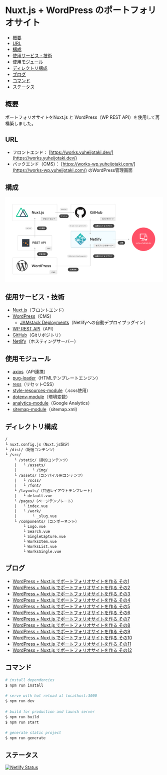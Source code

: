 # Nuxt.js + WordPress のポートフォリオサイト

- [概要](#概要)
- [URL](#URL)
- [構成](#構成)
- [使用サービス・技術](#使用サービス・技術)
- [使用モジュール](#使用モジュール)
- [ディレクトリ構成](#ディレクトリ構成)
- [ブログ](#ブログ)
- [コマンド](#コマンド)
- [ステータス](#ステータス)



<a name="概要"></a>
## 概要

ポートフォリオサイトをNuxt.js と WordPress（WP REST API）を使用して再構築しました。



<a name="URL"></a>
## URL

- フロントエンド：
[https://works.yuheijotaki.dev/](https://works.yuheijotaki.dev/)
- バックエンド（CMS）：
[https://works-wp.yuheijotaki.com/](https://works-wp.yuheijotaki.com/) のWordPress管理画面



<a name="構成"></a>
## 構成

![構成](https://raw.githubusercontent.com/yuheijotaki/works-nuxt/master/docs/img/service.png)



<a name="使用サービス・技術"></a>
## 使用サービス・技術

- [Nuxt.js](https://ja.nuxtjs.org/)（フロントエンド）
- [WordPress](https://ja.wordpress.org/)（CMS）
  - [JAMstack Deployments](https://ja.wordpress.org/plugins/wp-jamstack-deployments/)（Netlifyへの自動デプロイプラグイン）
- [WP REST API](https://ja.wp-api.org/)（API）
- [GitHub](https://github.com/yuheijotaki/works-nuxt)（Gitリポジトリ）
- [Netlify](https://www.netlify.com/)（ホスティングサーバー）



<a name="使用モジュール"></a>
## 使用モジュール

- [axios](https://github.com/axios/axios)（API連携）
- [pug-loader](https://github.com/pugjs/pug-loader)（HTMLテンプレートエンジン）
- [ress](https://github.com/filipelinhares/ress)（リセットCSS）
- [style-resources-module](https://github.com/nuxt-community/style-resources-module)（.scss使用）
- [dotenv-module](https://github.com/nuxt-community/dotenv-module)（環境変数）
- [analytics-module](https://github.com/nuxt-community/analytics-module)（Google Analytics）
- [sitemap-module](https://github.com/nuxt-community/sitemap-module)（sitemap.xml）



<a name="ディレクトリ構成"></a>
## ディレクトリ構成

```
/
└ nuxt.config.js（Nuxt.js設定）
└ /dist/（配信コンテンツ）
└ /src/
    └ /static/（静的コンテンツ）
    |   └ /assets/
    |       └ /img/
    └ /assets/（コンパイル用コンテンツ）
    |   └ /scss/
    |   └ /font/
    └ /layouts/（共通レイアウトテンプレート）
    |   └ default.vue
    └ /pages/（ページテンプレート）
    |   └ index.vue
    |   └ /work/
    |       └ _slug.vue
    └ /components/（コンポーネント）
        └ Logo.vue
        └ Search.vue
        └ SingleCapture.vue
        └ WorksItem.vue
        └ WorksList.vue
        └ WorksSingle.vue
```



<a name="ブログ"></a>
## ブログ

- [WordPress + Nuxt.js でポートフォリオサイトを作る その1](https://jtk.hatenablog.com/entry/2020/01/07/220000)
- [WordPress + Nuxt.js でポートフォリオサイトを作る その2](https://jtk.hatenablog.com/entry/2020/01/08/220000)
- [WordPress + Nuxt.js でポートフォリオサイトを作る その3](https://jtk.hatenablog.com/entry/2020/01/09/084609)
- [WordPress + Nuxt.js でポートフォリオサイトを作る その4](https://jtk.hatenablog.com/entry/2020/01/09/202100)
- [WordPress + Nuxt.js でポートフォリオサイトを作る その5](https://jtk.hatenablog.com/entry/2020/01/15/200000)
- [WordPress + Nuxt.js でポートフォリオサイトを作る その6](https://jtk.hatenablog.com/entry/2020/02/17/094713)
- [WordPress + Nuxt.js でポートフォリオサイトを作る その7](https://jtk.hatenablog.com/entry/2020/02/18/101549)
- [WordPress + Nuxt.js でポートフォリオサイトを作る その8](https://jtk.hatenablog.com/entry/2020/02/18/180847)
- [WordPress + Nuxt.js でポートフォリオサイトを作る その9](https://jtk.hatenablog.com/entry/2020/02/20/101523)
- [WordPress + Nuxt.js でポートフォリオサイトを作る その10](https://jtk.hatenablog.com/entry/2020/02/21/121515)
- [WordPress + Nuxt.js でポートフォリオサイトを作る その11](https://jtk.hatenablog.com/entry/2020/02/25/091534)
- [WordPress + Nuxt.js でポートフォリオサイトを作る その12](https://jtk.hatenablog.com/entry/2020/02/26/102122)



<a name="コマンド"></a>
## コマンド

``` bash
# install dependencies
$ npm run install

# serve with hot reload at localhost:3000
$ npm run dev

# build for production and launch server
$ npm run build
$ npm run start

# generate static project
$ npm run generate
```


<a name="ステータス"></a>
## ステータス
[![Netlify Status](https://api.netlify.com/api/v1/badges/bf61e538-301d-4d6f-aa38-e78d736c1b35/deploy-status)](https://app.netlify.com/sites/works-yuheijotaki/deploys)
